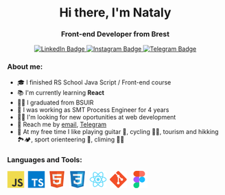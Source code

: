 <div id="header" align="center">
  <h1>Hi there, I'm Nataly</h1>
  <h3>Front-end Developer from Brest</h3>
</div>

<div id="badges" align="center">
  <a href="https://www.linkedin.com/in/natallia-ivanyuk-b2301b227/">
    <img src="https://img.shields.io/badge/LinkedIn-blue?style=for-the-badge&logo=linkedin&logoColor=white" alt="LinkedIn Badge"/>
  </a>
  <a href="instagram.com/iv__nataly">
    <img src="https://img.shields.io/badge/Instagram-E4405F?style=for-the-badge&logo=instagram&logoColor=white" alt="Instagram Badge"/>
  </a>
  <a href="t.me/nat_viii">
    <img src="https://img.shields.io/badge/Telegram-2CA5E0?style=for-the-badge&logo=telegram&logoColor=white" alt="Telegram Badge"/>
  </a>
</div>

### About me:
- :mortar_board: I finished RS School Java Script / Front-end course
- :books: I'm currently learning **React**
- :woman_student: I graduated from BSUIR
- :microscope: I was working as SMT Process Engineer for 4 years
- :woman_technologist: I'm looking for new oportunities at web development
- :email: Reach me by [email](mailto:natashaivanyuk@gmail.com), [Telegram](t.me/nat_viii)
- :slightly_smiling_face: At my free time I like playing guitar :guitar:, cycling :biking_woman:, tourism and hikking :national_park::camping:, sport orienteering :compass:, climing :climbing_woman:


### Languages and Tools:
<div>
  <img src="https://github.com/devicons/devicon/blob/master/icons/javascript/javascript-original.svg" title="JavaScript" alt="JavaScript" width="40" height="40">&nbsp;
  <img src="https://github.com/devicons/devicon/blob/master/icons/typescript/typescript-original.svg" title="TypeScript" alt="TypeScript" width="40" height="40">&nbsp;
  <img src="https://github.com/devicons/devicon/blob/master/icons/html5/html5-original.svg" title="HTML" alt="HTML" width="40" height="40">&nbsp;
  <img src="https://github.com/devicons/devicon/blob/master/icons/css3/css3-original.svg" title="CSS" alt="CSS" width="40" height="40">&nbsp;
  <img src="https://github.com/devicons/devicon/blob/master/icons/react/react-original.svg" title="React" alt="React" width="40" height="40">&nbsp;
  <img src="https://github.com/devicons/devicon/blob/master/icons/git/git-original.svg" title="Git" alt="Git" width="40" height="40">&nbsp;
  <img src="https://github.com/devicons/devicon/blob/master/icons/figma/figma-original.svg" title="Figma" alt="Figma" width="40" height="40">&nbsp;
</div>  
